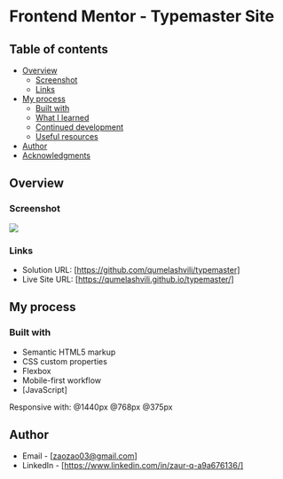 # Frontend Mentor - Typemaster Site


## Table of contents

- [Overview](#overview)
  - [Screenshot](#screenshot)
  - [Links](#links)
- [My process](#my-process)
  - [Built with](#built-with)
  - [What I learned](#what-i-learned)
  - [Continued development](#continued-development)
  - [Useful resources](#useful-resources)
- [Author](#author)
- [Acknowledgments](#acknowledgments)


## Overview

### Screenshot

![](./screenshot.PNG)


### Links

- Solution URL: [https://github.com/qumelashvili/typemaster]
- Live Site URL: [https://qumelashvili.github.io/typemaster/]


## My process

### Built with

- Semantic HTML5 markup
- CSS custom properties
- Flexbox
- Mobile-first workflow
- [JavaScript]

Responsive with: @1440px @768px @375px


## Author

- Email - [zaozao03@gmail.com]
- LinkedIn - [https://www.linkedin.com/in/zaur-q-a9a676136/]




